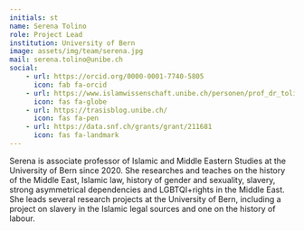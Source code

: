 ```yaml
---
initials: st
name: Serena Tolino
role: Project Lead
institution: University of Bern
image: assets/img/team/serena.jpg
mail: serena.tolino@unibe.ch
social:
    - url: https://orcid.org/0000-0001-7740-5805
      icon: fab fa-orcid
    - url: https://www.islamwissenschaft.unibe.ch/personen/prof_dr_tolino_serena/index_eng.html
      icon: fas fa-globe
    - url: https://trasisblog.unibe.ch/
      icon: fas fa-pen
    - url: https://data.snf.ch/grants/grant/211681
      icon: fas fa-landmark
---
```

Serena is associate professor of Islamic and Middle Eastern Studies at the University of Bern since 2020. She researches and teaches on the history of the Middle East, Islamic law, history of gender and sexuality, slavery, strong asymmetrical dependencies and LGBTQI+rights in the Middle East. She leads several research projects at the University of Bern, including a project on slavery in the Islamic legal sources and one on the history of labour.